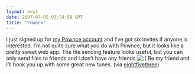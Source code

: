```yaml
---
layout: post
date: 2007-07-05 03:54:59 GMT
title: "Pownce"
---
```

I just signed up for <a href="http://pownce.com/travisj/">my Pownce account</a> and I’ve got six invites if anyone is interested. I’m not quite sure what you do with Pownce, but it looks like a pretty sweet web app. The file sending feature looks useful, but you can only send files to friends and I don’t have any friends <img src="http://www.eightfivethree.com/wp-includes/images/smilies/icon_sad.gif" alt=":(" /> Be my friend and I’ll hook you up with some great new tunes.
 (via <a href="http://www.eightfivethree.com/2007/07/04/pownce/">eightfivethree</a>)